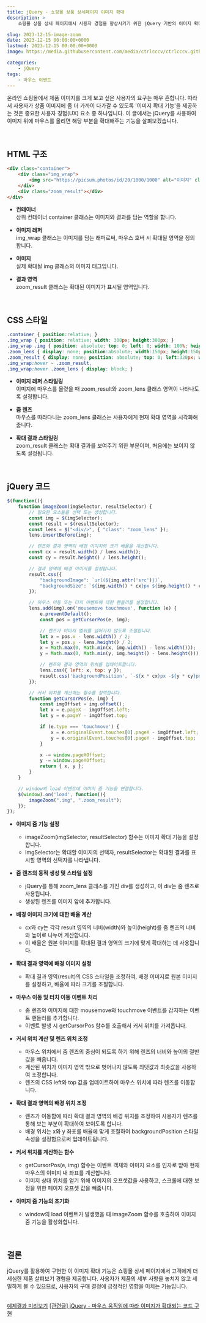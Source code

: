 ```yaml
---
title: jQuery - 쇼핑몰 상품 상세페이지 이미지 확대
description: >  
    쇼핑몰 상품 상세 페이지에서 사용자 경험을 향상시키기 위한 jQuery 기반의 이미지 확대 기능 구현 방법을 소개합니다. 웹 페이지 내에서 간결하고 효과적으로 이미지 줌을 가능하게 하며, 사용자가 제품 이미지를 가까이에서 자세히 볼 수 있도록 돕습니다.  

slug: 2023-12-15-image-zoom
date: 2023-12-15 00:00:00+0000
lastmod: 2023-12-15 00:00:00+0000
image: https://media.githubusercontent.com/media/ctrlcccv/ctrlcccv.github.io/master/assets/img/post/2023-12-15-image-zoom.webp

categories:
    - jQuery
tags:
    - 마우스 이벤트
---
```

온라인 쇼핑몰에서 제품 이미지를 크게 보고 싶은 사용자의 요구는 매우 흔합니다. 따라서 사용자가 상품 이미지에 좀 더 가까이 다가갈 수 있도록 '이미지 확대 기능'을 제공하는 것은 중요한 사용자 경험(UX) 요소 중 하나입니다. 이 글에서는 jQuery를 사용하여 이미지 위에 마우스를 올리면 해당 부분을 확대해주는 기능을 살펴보겠습니다.  


<div class="ads_wrap">
<ins class="adsbygoogle"
     style="display:block; text-align:center;"
     data-ad-layout="in-article"
     data-ad-format="fluid"
     data-ad-client="ca-pub-8535540836842352"
     data-ad-slot="2974559225"></ins>
<script>
     (adsbygoogle = window.adsbygoogle || []).push({});
</script>
</div>

<br>

## HTML 구조
```html
<div class="container">
    <div class="img_wrap">
        <img src="https://picsum.photos/id/20/1000/1000" alt="이미지" class="img">
    </div>
    <div class="zoom_result"></div>
</div>
```
* **컨테이너**  
상위 컨테이너 container 클래스는 이미지와 결과를 담는 역할을 합니다.

* **이미지 래퍼**  
img_wrap 클래스는 이미지를 담는 래퍼로써, 마우스 호버 시 확대될 영역을 정의합니다.

* **이미지**  
실제 확대될 img 클래스의 이미지 태그입니다.

* **결과 영역**  
zoom_result 클래스는 확대된 이미지가 표시될 영역입니다.  
<br>

## CSS 스타일
```css
.container { position:relative; } 
.img_wrap { position: relative; width: 300px; height:300px; } 
.img_wrap .img { position: absolute; top: 0; left: 0; width: 100%; height: 100%; z-index: 1; } 
.zoom_lens { display: none; position:absolute; width:150px; height:150px; background: #000; border: 1px solid #fff; z-index: 2; opacity: 0.2; } 
.zoom_result { display: none; position: absolute; top: 0; left:320px; width:300px; height:300px; } 
.img_wrap:hover ~ .zoom_result,
.img_wrap:hover .zoom_lens { display: block; } 
```
* **이미지 래퍼 스타일링**    
이미지에 마우스를 올렸을 때 zoom_result와 zoom_lens 클래스 영역이 나타나도록 설정합니다.

* **줌 렌즈**  
마우스를 따라다니는 zoom_lens 클래스는 사용자에게 현재 확대 영역을 시각화해줍니다.

* **확대 결과 스타일링**  
zoom_result 클래스는 확대 결과를 보여주기 위한 부분이며, 처음에는 보이지 않도록 설정됩니다.  


<div class="ads_wrap">
<ins class="adsbygoogle"
     style="display:block; text-align:center;"
     data-ad-layout="in-article"
     data-ad-format="fluid"
     data-ad-client="ca-pub-8535540836842352"
     data-ad-slot="2974559225"></ins>
<script>
     (adsbygoogle = window.adsbygoogle || []).push({});
</script>
</div>

<br>

## jQuery 코드
```js
$(function(){
    function imageZoom(imgSelector, resultSelector) {
        // 필요한 요소들을 선택 또는 생성합니다.
        const img = $(imgSelector);
        const result = $(resultSelector);
        const lens = $("<div/>", { "class": "zoom_lens" });
        lens.insertBefore(img);

        // 렌즈와 결과 영역의 배경 이미지의 크기 배율을 계산합니다.
        const cx = result.width() / lens.width();
        const cy = result.height() / lens.height();

        // 결과 영역에 배경 이미지를 설정합니다.
        result.css({
            "backgroundImage": `url(${img.attr('src')})`, 
            "backgroundSize": `${img.width() * cx}px ${img.height() * cy}px`
        });

        // 마우스 이동 또는 터치 이벤트에 대한 핸들러를 설정합니다.
        lens.add(img).on('mousemove touchmove', function (e) {
            e.preventDefault();
            const pos = getCursorPos(e, img);

            // 렌즈가 이미지 범위를 넘어가지 않도록 조절합니다.
            let x = pos.x - lens.width() / 2;
            let y = pos.y - lens.height() / 2;
            x = Math.max(0, Math.min(x, img.width() - lens.width()));
            y = Math.max(0, Math.min(y, img.height() - lens.height()));

            // 렌즈와 결과 영역의 위치를 업데이트합니다.
            lens.css({ left: x, top: y });
            result.css('backgroundPosition', `-${x * cx}px -${y * cy}px`);
        });

        // 커서 위치를 계산하는 함수를 정의합니다.
        function getCursorPos(e, img) {
            const imgOffset = img.offset();
            let x = e.pageX - imgOffset.left;
            let y = e.pageY - imgOffset.top;

            if (e.type === 'touchmove') {
                x = e.originalEvent.touches[0].pageX - imgOffset.left;
                y = e.originalEvent.touches[0].pageY - imgOffset.top;
            }

            x -= window.pageXOffset;
            y -= window.pageYOffset;
            return { x, y };
        }
    }

    // window의 load 이벤트에 이미지 줌 기능을 연결합니다.
    $(window).on('load', function(){
        imageZoom(".img", ".zoom_result");
    });
});
```

* **이미지 줌 기능 설정**
  * imageZoom(imgSelector, resultSelector) 함수는 이미지 확대 기능을 설정합니다.
  * imgSelector는 확대할 이미지의 선택자, resultSelector는 확대된 결과를 표시할 영역의 선택자를 나타냅니다.

* **줌 렌즈의 동적 생성 및 스타일 설정**
  * jQuery를 통해 zoom_lens 클래스를 가진 div를 생성하고, 이 div는 줌 렌즈로 사용됩니다.
  * 생성된 렌즈를 이미지 앞에 추가합니다.

* **배경 이미지 크기에 대한 배율 계산**
  * cx와 cy는 각각 result 영역의 너비(width)와 높이(height)를 줌 렌즈의 너비와 높이로 나누어 계산합니다.
  * 이 배율은 원본 이미지를 확대된 결과 영역의 크기에 맞게 확대하는 데 사용됩니다.

* **확대 결과 영역에 배경 이미지 설정**
  * 확대 결과 영역(result)의 CSS 스타일을 조정하여, 배경 이미지로 원본 이미지를 설정하고, 배율에 따라 크기를 조절합니다.

* **마우스 이동 및 터치 이동 이벤트 처리**
  * 줌 렌즈와 이미지에 대한 mousemove와 touchmove 이벤트를 감지하는 이벤트 핸들러를 추가합니다.
  * 이벤트 발생 시 getCursorPos 함수를 호출해서 커서 위치를 가져옵니다.

* **커서 위치 계산 및 렌즈 위치 조정**
  * 마우스 위치에서 줌 렌즈의 중심이 되도록 하기 위해 렌즈의 너비와 높이의 절반값을 빼줍니다.
  * 계산된 위치가 이미지 영역 밖으로 벗어나지 않도록 최댓값과 최솟값을 사용하여 조정합니다.
  * 렌즈의 CSS left와 top 값을 업데이트하여 마우스 위치에 따라 렌즈를 이동합니다.

* **확대 결과 영역의 배경 위치 조정**
  * 렌즈가 이동함에 따라 확대 결과 영역의 배경 위치를 조정하여 사용자가 렌즈를 통해 보는 부분이 확대하여 보이도록 합니다.
  * 배경 위치는 x와 y 좌표를 배율에 맞게 조절하여 backgroundPosition 스타일 속성을 설정함으로써 업데이트됩니다.

* **커서 위치를 계산하는 함수**
  * getCursorPos(e, img) 함수는 이벤트 객체와 이미지 요소를 인자로 받아 현재 마우스의 이미지 내 좌표를 계산합니다.
  * 이미지 상대 위치를 얻기 위해 이미지의 오프셋값을 사용하고, 스크롤에 대한 보정을 위한 페이지 오프셋 값을 빼줍니다.

* **이미지 줌 기능의 초기화**  
  * window의 load 이벤트가 발생했을 때 imageZoom 함수를 호출하여 이미지 줌 기능을 활성화합니다.  
<br>


## 결론
jQuery를 활용하여 구현한 이 이미지 확대 기능은 쇼핑몰 상세 페이지에서 고객에게 더 세심한 제품 살펴보기 경험을 제공합니다. 사용자가 제품의 세부 사항을 놓치지 않고 세밀하게 볼 수 있으므로, 사용자의 구매 결정에 긍정적인 영향을 미치는 기능입니다.  
<br>

<div class="btn_wrap">
    <a target="_blank" href="https://ctrlcccv.github.io/ctrlcccv-demo/2023-12-15-image-zoom/">예제결과 미리보기</a>
    <a href="https://ctrlcccv.github.io/code/2023-12-18-image-zoom2/">[관련글] jQuery - 마우스 움직임에 따라 이미지가 확대되는 코드 구현</a>
</div>
